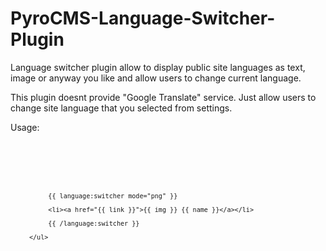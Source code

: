 PyroCMS-Language-Switcher-Plugin
================================

Language switcher plugin allow to display public site languages as text, image or anyway you like and allow users to change current language.

This plugin doesnt provide "Google Translate" service. Just allow users to change site language that you selected from settings.

Usage:

<code>
     <ul class="dropdown-menu">
     
          {{ language:switcher mode="png" }}
          
          <li><a href="{{ link }}">{{ img }} {{ name }}</a></li>
     
          {{ /language:switcher }}
     
     </ul>
</code>
